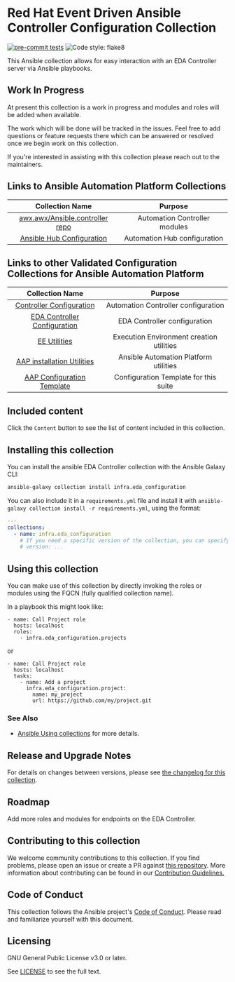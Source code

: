 # Red Hat Event Driven Ansible Controller Configuration Collection

[![pre-commit tests](https://github.com/ansible/galaxy_collection/actions/workflows/pre-commit.yml/badge.svg?branch=devel)](https://github.com/ansible/galaxy_collection/actions/workflows/pre-commit.yml)
![Code style: flake8](https://img.shields.io/badge/Code%20style-flake8-orange)
<!-- Further CI badges go here as above -->

This Ansible collection allows for easy interaction with an EDA Controller server via Ansible playbooks.

## Work In Progress

At present this collection is a work in progress and modules and roles will be added when available.

The work which will be done will be tracked in the issues. Feel free to add questions or feature requests there which can be answered or resolved once we begin work on this collection.

If you're interested in assisting with this collection please reach out to the maintainers.
## Links to Ansible Automation Platform Collections

|                                      Collection Name                                         |                 Purpose                  |
|:--------------------------------------------------------------------------------------------:|:----------------------------------------:|
| [awx.awx/Ansible.controller repo](https://github.com/ansible/awx/tree/devel/awx_collection) |   Automation Controller modules          |
|        [Ansible Hub Configuration](https://github.com/ansible/galaxy_collection)     |       Automation Hub configuration       |

## Links to other Validated Configuration Collections for Ansible Automation Platform

|                                      Collection Name                                       |                 Purpose                  |
|:------------------------------------------------------------------------------------------:|:----------------------------------------:|
| [Controller Configuration](https://github.com/redhat-cop/controller_configuration) |   Automation Controller configuration    |
| [EDA Controller Configuration](https://github.com/redhat-cop/eda_configuration) |   EDA Controller configuration    |
|             [EE Utilities](https://github.com/redhat-cop/ee_utilities)             | Execution Environment creation utilities |
|     [AAP installation Utilities](https://github.com/redhat-cop/aap_utilities)      |  Ansible Automation Platform utilities   |
|   [AAP Configuration Template](https://github.com/redhat-cop/aap_configuration_template)   |  Configuration Template for this suite   |

## Included content

Click the `Content` button to see the list of content included in this collection.

## Installing this collection

You can install the ansible EDA Controller collection with the Ansible Galaxy CLI:

```bash
ansible-galaxy collection install infra.eda_configuration
```

You can also include it in a `requirements.yml` file and install it with `ansible-galaxy collection install -r requirements.yml`, using the format:

```yaml
---
collections:
  - name: infra.eda_configuration
    # If you need a specific version of the collection, you can specify like this:
    # version: ...
```

## Using this collection

You can make use of this collection by directly invoking the roles or modules using the FQCN (fully qualified collection name).

In a playbook this might look like:

```
- name: Call Project role
  hosts: localhost
  roles:
    - infra.eda_configuration.projects
```

or

```
- name: Call Project role
  hosts: localhost
  tasks:
    - name: Add a project
      infra.eda_configuration.project:
        name: my_project
        url: https://github.com/my/project.git
```

### See Also

- [Ansible Using collections](https://docs.ansible.com/ansible/latest/user_guide/collections_using.html) for more details.

## Release and Upgrade Notes

For details on changes between versions, please see [the changelog for this collection](CHANGELOG.rst).

## Roadmap

Add more roles and modules for endpoints on the EDA Controller.

## Contributing to this collection

We welcome community contributions to this collection. If you find problems, please open an issue or create a PR against [this repository](https://github.com/redhat-cop/eda_configuration).
More information about contributing can be found in our [Contribution Guidelines.](https://github.com/redhat-cop/eda_configuration/blob/devel/.github/CONTRIBUTING.md)

## Code of Conduct

This collection follows the Ansible project's
[Code of Conduct](https://docs.ansible.com/ansible/latest/community/code_of_conduct.html).
Please read and familiarize yourself with this document.

## Licensing

GNU General Public License v3.0 or later.

See [LICENSE](https://www.gnu.org/licenses/gpl-3.0.txt) to see the full text.
